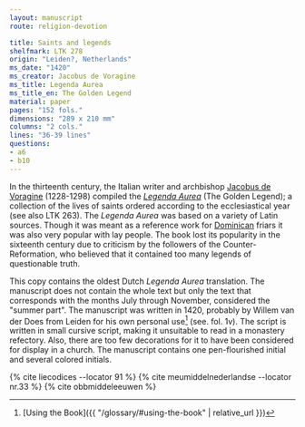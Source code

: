 ```yaml
---
layout: manuscript
route: religion-devotion

title: Saints and legends
shelfmark: LTK 278
origin: "Leiden?, Netherlands"
ms_date: "1420"
ms_creator: Jacobus de Voragine
ms_title: Legenda Aurea
ms_title_en: The Golden Legend
material: paper
pages: "152 fols."
dimensions: "289 x 210 mm"
columns: "2 cols."
lines: "36-39 lines"
questions:
- a6
- b10
---
```


In the thirteenth century, the Italian writer and archbishop [Jacobus de
Voragine](https://en.wikipedia.org/wiki/Jacobus_da_Varagine) (1228-1298)
compiled the *[Legenda Aurea](https://en.wikipedia.org/wiki/Golden_Legend)* (The Golden
Legend); a collection of the lives of saints ordered according to the
ecclesiastical year (see also LTK 263). The *Legenda Aurea* was based on
a variety of Latin sources. Though it was meant as a reference work for
[Dominican](https://en.wikipedia.org/wiki/Dominican_Order) friars it was
also very popular with lay people. The book lost its popularity in the
sixteenth century due to criticism by the followers of the
Counter-Reformation, who believed that it contained too many legends of
questionable truth.

This copy contains the oldest Dutch *Legenda Aurea* translation. The
manuscript does not contain the whole text but only the text that
corresponds with the months July through November, considered the
"summer part". The manuscript was written in 1420, probably by Willem
van der Does from Leiden for his own personal use[^1] (see. fol. <span data-fol="1v" class="fref">1v</span>). The
script is written in small cursive script, making it unsuitable to read
in a monastery refectory. Also, there are too few decorations for it to
have been considered for display in a church. The manuscript contains
one pen-flourished initial and several colored initials.

[^1]: [Using the Book]({{ "/glossary/#using-the-book" | relative_url }})

{% cite liecodices --locator 91 %}
{% cite meumiddelnederlandse --locator nr.33 %}
{% cite obbmiddeleeuwen %}
